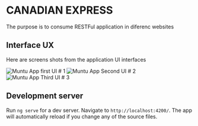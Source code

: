 # CANADIAN EXPRESS

The purpose is to consume RESTFul application in diferenc websites

## Interface UX

Here are screens shots from the application UI interfaces

![ Muntu App first UI # 1 ](https://github.com/LINOSNCHENA/Search-for-product-brewers/blob/master/src/assets/page1.png)
![ Muntu App Second UI # 2 ](https://github.com/LINOSNCHENA/Search-for-product-brewers/blob/master/src/assets/page2.png)
![ Muntu App Third UI # 3 ](https://github.com/LINOSNCHENA/Search-for-product-brewers/blob/master/src/assets/page3.png)

## Development server

Run `ng serve` for a dev server. Navigate to `http://localhost:4200/`. The app will automatically reload if you change any of the source files.